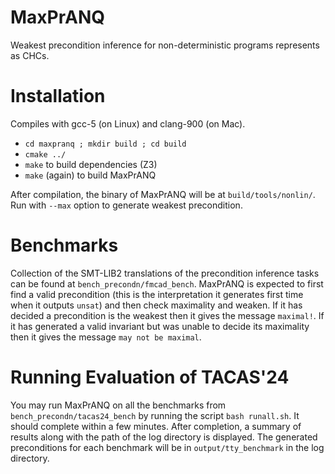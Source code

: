 MaxPrANQ
========

Weakest precondition inference for non-deterministic programs represents as CHCs. 

Installation
============

Compiles with gcc-5 (on Linux) and clang-900 (on Mac).  

* `cd maxpranq ; mkdir build ; cd build`
* `cmake ../`
* `make` to build dependencies (Z3)
* `make` (again) to build MaxPrANQ

After compilation, the binary of MaxPrANQ  will be at `build/tools/nonlin/`. Run with `--max` option to generate weakest precondition.

Benchmarks
==========

Collection of the SMT-LIB2 translations of the precondition inference tasks can be found at `bench_precondn/fmcad_bench`. MaxPrANQ is expected to first find a valid precondition (this is the interpretation it generates first time when it outputs `unsat`) and then check maximality and weaken. If it has decided a precondition is the weakest then it gives the message `maximal!`. If it has generated a valid invariant but was unable to decide its maximality then it gives the message `may not be maximal`.

Running Evaluation of TACAS'24
==============================

You may run MaxPrANQ on all the benchmarks from `bench_precondn/tacas24_bench` by running the script `bash runall.sh`. It should complete within a few minutes. After completion, a summary of results along with the path of the log directory is displayed. The generated preconditions for each benchmark will be in `output/tty_benchmark` in the log directory.

